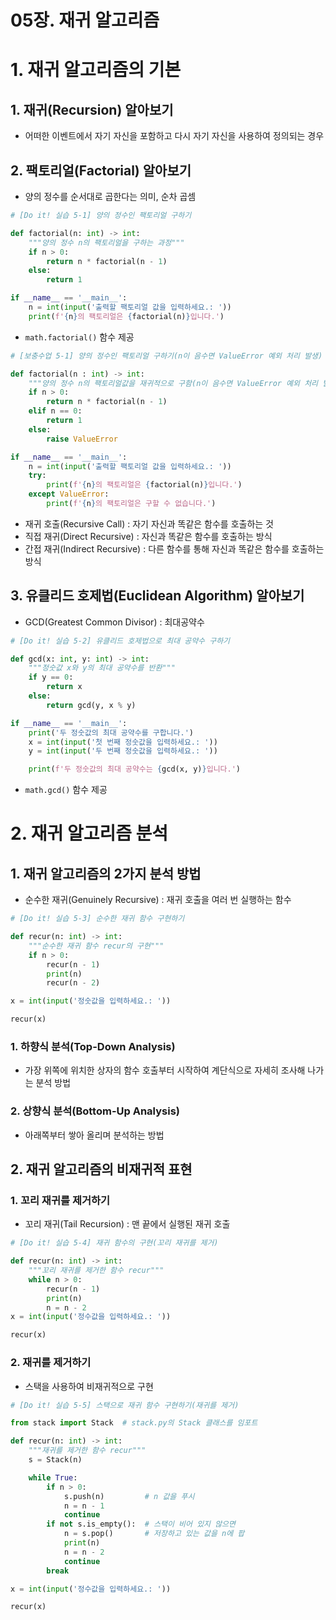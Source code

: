 # 05장. 재귀 알고리즘

# 1. 재귀 알고리즘의 기본

## 1. 재귀(Recursion) 알아보기

- 어떠한 이벤트에서 자기 자신을 포함하고 다시 자기 자신을 사용하여 정의되는 경우

## 2. 팩토리얼(Factorial) 알아보기

- 양의 정수를 순서대로 곱한다는 의미, 순차 곱셈

```python
# [Do it! 실습 5-1] 양의 정수인 팩토리얼 구하기

def factorial(n: int) -> int:
    """양의 정수 n의 팩토리얼을 구하는 과정"""
    if n > 0:
        return n * factorial(n - 1)
    else:
        return 1

if __name__ == '__main__':
    n = int(input('출력할 팩토리얼 값을 입력하세요.: '))
    print(f'{n}의 팩토리얼은 {factorial(n)}입니다.')
```

- `math.factorial()` 함수 제공

```python
# [보충수업 5-1] 양의 정수인 팩토리얼 구하기(n이 음수면 ValueError 예외 처리 발생)

def factorial(n : int) -> int:
    """양의 정수 n의 팩토리얼값을 재귀적으로 구함(n이 음수면 ValueError 예외 처리 발생)"""
    if n > 0:
        return n * factorial(n - 1)
    elif n == 0:
        return 1
    else:
        raise ValueError

if __name__ == '__main__':
    n = int(input('출력할 팩토리얼 값을 입력하세요.: '))
    try:
        print(f'{n}의 팩토리얼은 {factorial(n)}입니다.')
    except ValueError:
        print(f'{n}의 팩토리얼은 구할 수 없습니다.')
```

- 재귀 호출(Recursive Call) : 자기 자신과 똑같은 함수를 호출하는 것
- 직접 재귀(Direct Recursive) : 자신과 똑같은 함수를 호출하는 방식
- 간접 재귀(Indirect Recursive) : 다른 함수를 통해 자신과 똑같은 함수를 호출하는 방식

## 3. 유클리드 호제법(Euclidean Algorithm) 알아보기

- GCD(Greatest Common Divisor) : 최대공약수

```python
# [Do it! 실습 5-2] 유클리드 호제법으로 최대 공약수 구하기

def gcd(x: int, y: int) -> int:
    """정숫값 x와 y의 최대 공약수를 반환"""
    if y == 0:
        return x
    else:
        return gcd(y, x % y)

if __name__ == '__main__':
    print('두 정숫값의 최대 공약수를 구합니다.')
    x = int(input('첫 번째 정숫값을 입력하세요.: '))
    y = int(input('두 번째 정숫값을 입력하세요.: '))

    print(f'두 정숫값의 최대 공약수는 {gcd(x, y)}입니다.')
```

- `math.gcd()` 함수 제공

# 2. 재귀 알고리즘 분석

## 1. 재귀 알고리즘의 2가지 분석 방법

- 순수한 재귀(Genuinely Recursive) : 재귀 호출을 여러 번 실행하는 함수

```python
# [Do it! 실습 5-3] 순수한 재귀 함수 구현하기

def recur(n: int) -> int:
    """순수한 재귀 함수 recur의 구현"""
    if n > 0:
        recur(n - 1)
        print(n)
        recur(n - 2)

x = int(input('정숫값을 입력하세요.: '))

recur(x)
```

### 1. 하향식 분석(Top-Down Analysis)

- 가장 위쪽에 위치한 상자의 함수 호출부터 시작하여 계단식으로 자세히 조사해 나가는 분석 방법

### 2. 상향식 분석(Bottom-Up Analysis)

- 아래쪽부터 쌓아 올리며 분석하는 방법

## 2. 재귀 알고리즘의 비재귀적 표현

### 1. 꼬리 재귀를 제거하기

- 꼬리 재귀(Tail Recursion) : 맨 끝에서 실행된 재귀 호출

```python
# [Do it! 실습 5-4] 재귀 함수의 구현(꼬리 재귀를 제거)

def recur(n: int) -> int:
    """꼬리 재귀를 제거한 함수 recur"""
    while n > 0:
        recur(n - 1)
        print(n)
        n = n - 2
x = int(input('정수값을 입력하세요.: '))

recur(x)
```

### 2. 재귀를 제거하기

- 스택을 사용하여 비재귀적으로 구현

```python
# [Do it! 실습 5-5] 스택으로 재귀 함수 구현하기(재귀를 제거)

from stack import Stack  # stack.py의 Stack 클래스를 임포트

def recur(n: int) -> int:
    """재귀를 제거한 함수 recur"""
    s = Stack(n)

    while True:
        if n > 0:
            s.push(n)         # n 값을 푸시
            n = n - 1
            continue
        if not s.is_empty():  # 스택이 비어 있지 않으면
            n = s.pop()       # 저장하고 있는 값을 n에 팝
            print(n)
            n = n - 2
            continue
        break

x = int(input('정수값을 입력하세요.: '))

recur(x)
```

